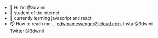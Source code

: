 - 👋 Hi I’m @3dwinii
- 👀 student of the internet
- 🌱 currently learning javascript and react
- 📫 How to reach me ... edwinamessenger@icloud.com, Insta @3dwinii Twitter @3dwinii

<!---
3dwinii/3dwinii is a ✨ special ✨ repository because its `README.md` (this file) appears on your GitHub profile.
You can click the Preview link to take a look at your changes.
--->
